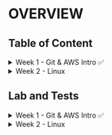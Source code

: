 # OVERVIEW

## Table of Content
<details>
    <summary>Week 1 - Git & AWS Intro  ✅</summary>

1. [Day 1: Course & Git Intro](week1/01.md)

1. [Day 2](week1/02.md): 

1. [Day 3](week1/03.md): 

1. [Day 4](week1/04.md):  

1. [Day 5](week1/05.md):  

</details>



<details>
    <summary>Week 2 - Linux</summary>
</details>

## Lab and Tests
<details>
    <summary>Week 1 - Git & AWS Intro  ✅</summary>

- [x] 002 - Introduction to Cloud Computing
- [x] 003 - Basic Computing Concepts
- [x] 004 - Development Team Roles
- [x] 005 - What is Cloud Computing?
- [x] 208 - Advantages of Cloud Computing
- [x] 006 - What is Amazon Web Services?
- [x] 007 - Fundamentals of AWS Pricing
- [x] 008 - AWS Infrastructure Overview
- [x] 009 - Shared Responsibility Model
- [x] 010 - Introduction to Amazon S3
- [x] 012 - Introduction to Amazon EC2
</details>

<details>
    <summary>Week 2 - Linux</summary>

- [ ] 226 - An Introduction to Linux
- [ ] 228 - Linux Command Line
- [ ] 230 - Users and Groups
- [ ] 232 - Editing Files
- [ ] 234 - Working with the File System
- [ ] 235 - Working with Files
</details>